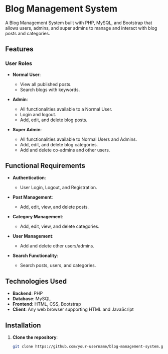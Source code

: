 # Blog Management System

A Blog Management System built with PHP, MySQL, and Bootstrap that allows users, admins, and super admins to manage and interact with blog posts and categories.

## Features

### User Roles

- **Normal User**: 
  - View all published posts.
  - Search blogs with keywords.
  
- **Admin**:
  - All functionalities available to a Normal User.
  - Login and logout.
  - Add, edit, and delete blog posts.
  
- **Super Admin**:
  - All functionalities available to Normal Users and Admins.
  - Add, edit, and delete blog categories.
  - Add and delete co-admins and other users.

## Functional Requirements

- **Authentication**: 
  - User Login, Logout, and Registration.
  
- **Post Management**:
  - Add, edit, view, and delete posts.
  
- **Category Management**:
  - Add, edit, view, and delete categories.
  
- **User Management**:
  - Add and delete other users/admins.
  
- **Search Functionality**:
  - Search posts, users, and categories.

## Technologies Used

- **Backend**: PHP
- **Database**: MySQL
- **Frontend**: HTML, CSS, Bootstrap
- **Client**: Any web browser supporting HTML and JavaScript

## Installation

1. **Clone the repository**:
   ```bash
   git clone https://github.com/your-username/blog-management-system.git
